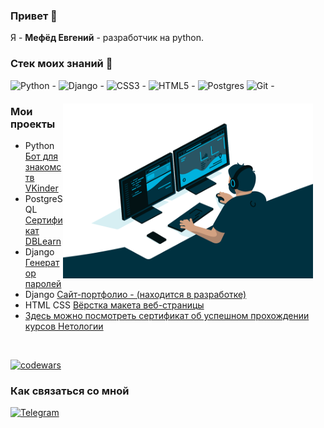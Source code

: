 ### Привет 👋

Я - <b>Мефёд Евгений</b> - разработчик на python.

### Стек моих знаний 🌱
![Python - ](https://img.shields.io/badge/python-3670A0?style=for-the-badge&logo=python&logoColor=ffdd54)
![Django - ](https://img.shields.io/badge/django-%23092E20.svg?style=for-the-badge&logo=django&logoColor=white)
![CSS3 - ](https://img.shields.io/badge/css3-%231572B6.svg?style=for-the-badge&logo=css3&logoColor=white)
![HTML5 - ](https://img.shields.io/badge/html5-%23E34F26.svg?style=for-the-badge&logo=html5&logoColor=white)
![Postgres](https://img.shields.io/badge/postgres-%23316192.svg?style=for-the-badge&logo=postgresql&logoColor=white)
![Git - ](https://img.shields.io/badge/git-%23F05033.svg?style=for-the-badge&logo=git&logoColor=white)
<div style="margin: 20px"><img align="right" alt="GIF" src="https://github.com/heavenyoung1/heavenyoung1/blob/main/code.gif" width="400" height="280"  /></div>

### Мои проекты
- Python [Бот для знакомств VKinder](https://github.com/heavenyoung1/VKinder_bot_VK)
- PostgreSQL [Сертификат DBLearn](https://learndb.ru/profile/certificate)
- Django [Генератор паролей](https://github.com/heavenyoung1/django_password_generator)
- Django [Сайт-портфолио - (находится в разработке)](https://github.com/heavenyoung1/personal_portfolio_project)
- HTML CSS [Вёрстка макета веб-страницы](https://github.com/heavenyoung1/WebSite)
- [Здесь можно посмотреть сертификат об успешном прохождении курсов Нетологии](https://github.com/heavenyoung1/heavenyoung1/blob/main/certificate.pdf)
<br/>  

[![codewars](https://www.codewars.com/users/heavenyoung1/badges/large?theme=light)](https://www.codewars.com/users/heavenyoung1)

### Как связаться со мной

[![Telegram](https://img.shields.io/badge/Telegram-2CA5E0?style=for-the-badge&logo=telegram&logoColor=white)](https://t.me/heavenyoung)
<!--<img src="https://github.com/heavenyoung1/heavenyoung1/blob/main/certificate_png.png" width="800" height="400" />-->
<!--
**heavenyoung1/heavenyoung1** is a ✨ _special_ ✨ repository because its `README.md` (this file) appears on your GitHub profile.

Here are some ideas to get you started:

- 🔭 I’m currently working on ...
- 🌱 I’m currently learning ...
- 👯 I’m looking to collaborate on ...
- 🤔 I’m looking for help with ...
- 💬 Ask me about ...
- 📫 How to reach me: ...
- 😄 Pronouns: ...
- ⚡ Fun fact: ...
-->


